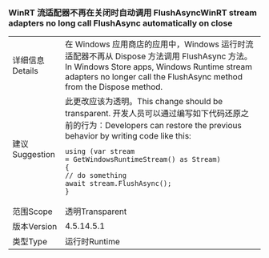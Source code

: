 ### <a name="winrt-stream-adapters-no-long-call-flushasync-automatically-on-close"></a><span data-ttu-id="a3fbe-101">WinRT 流适配器不再在关闭时自动调用 FlushAsync</span><span class="sxs-lookup"><span data-stu-id="a3fbe-101">WinRT stream adapters no long call FlushAsync automatically on close</span></span>

|   |   |
|---|---|
|<span data-ttu-id="a3fbe-102">详细信息</span><span class="sxs-lookup"><span data-stu-id="a3fbe-102">Details</span></span>|<span data-ttu-id="a3fbe-103">在 Windows 应用商店的应用中，Windows 运行时流适配器不再从 Dispose 方法调用 FlushAsync 方法。</span><span class="sxs-lookup"><span data-stu-id="a3fbe-103">In Windows Store apps, Windows Runtime stream adapters no longer call the FlushAsync method from the Dispose method.</span></span>|
|<span data-ttu-id="a3fbe-104">建议</span><span class="sxs-lookup"><span data-stu-id="a3fbe-104">Suggestion</span></span>|<span data-ttu-id="a3fbe-105">此更改应该为透明。</span><span class="sxs-lookup"><span data-stu-id="a3fbe-105">This change should be transparent.</span></span> <span data-ttu-id="a3fbe-106">开发人员可以通过编写如下代码还原之前的行为：</span><span class="sxs-lookup"><span data-stu-id="a3fbe-106">Developers can restore the previous behavior by writing code like this:</span></span><pre><code class="language-csharp">using (var stream = GetWindowsRuntimeStream() as Stream)&#13;&#10;{&#13;&#10;// do something&#13;&#10;await stream.FlushAsync();&#13;&#10;}&#13;&#10;</code></pre>|
|<span data-ttu-id="a3fbe-107">范围</span><span class="sxs-lookup"><span data-stu-id="a3fbe-107">Scope</span></span>|<span data-ttu-id="a3fbe-108">透明</span><span class="sxs-lookup"><span data-stu-id="a3fbe-108">Transparent</span></span>|
|<span data-ttu-id="a3fbe-109">版本</span><span class="sxs-lookup"><span data-stu-id="a3fbe-109">Version</span></span>|<span data-ttu-id="a3fbe-110">4.5.1</span><span class="sxs-lookup"><span data-stu-id="a3fbe-110">4.5.1</span></span>|
|<span data-ttu-id="a3fbe-111">类型</span><span class="sxs-lookup"><span data-stu-id="a3fbe-111">Type</span></span>|<span data-ttu-id="a3fbe-112">运行时</span><span class="sxs-lookup"><span data-stu-id="a3fbe-112">Runtime</span></span>|

